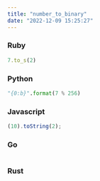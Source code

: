 ```yaml
---
title: "number_to_binary"
date: "2022-12-09 15:25:27"
---
```


### Ruby

```ruby
7.to_s(2)
```

### Python

```python
"{0:b}".format(7 % 256)
```

### Javascript

```javascript
(10).toString(2);
```

### Go

```go

```

### Rust

```rust

```
